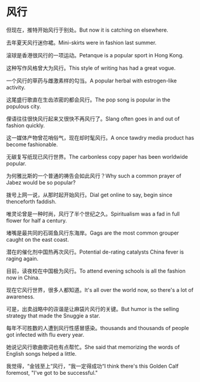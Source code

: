 # 风行

<p><span class="chinese">但现在，推特开始风行于别处。</span><span class="english">But now it is catching on elsewhere.</span></p>

<p><span class="chinese">去年夏天风行迷你裙。</span><span class="english">Mini-skirts were in fashion last summer.</span></p>

<p><span class="chinese">滚球是香港很风行的一项运动。</span><span class="english">Petanque is a popular sport in Hong Kong.</span></p>

<p><span class="chinese">这种写作风格曾大为风行。</span><span class="english">This style of writing has had a great vogue.</span></p>

<p><span class="chinese">一个风行的草药与雌激素样的勾当。</span><span class="english">A popular herbal with estrogen-like activity.</span></p>

<p><span class="chinese">这尾盛行歌直在生齿浓密的都会风行。</span><span class="english">The pop song is popular in the populous city.</span></p>

<p><span class="chinese">俚语往往很快风行起来又很快不再风行了。</span><span class="english">Slang often goes in and out of fashion quickly.</span></p>

<p><span class="chinese">这一媒体产物曾花哨俗气，现在却时髦风行。</span><span class="english">A once tawdry media product has become fashionable.</span></p>

<p><span class="chinese">无碳复写纸现已风行世界。</span><span class="english">The carbonless copy paper has been worldwide popular.</span></p>

<p><span class="chinese">为何雅比斯的一个普通的祷告会如此风行？</span><span class="english">Why such a common prayer of Jabez would be so popular?</span></p>

<p><span class="chinese">拨号上网一说，从那时起开始风行。</span><span class="english">Dial get online to say, begin since thenceforth faddish.</span></p>

<p><span class="chinese">唯灵论曾是一种时尚，风行了半个世纪之久。</span><span class="english">Spiritualism was a fad in full flower for half a century.</span></p>

<p><span class="chinese">堵嘴是最共同的石斑鱼风行东海岸。</span><span class="english">Gags are the most common grouper caught on the east coast.</span></p>

<p><span class="chinese">潜在的催化剂中国热再次风行。</span><span class="english">Potential de-rating catalysts China fever is raging again.</span></p>

<p><span class="chinese">目前，读夜校在中国极为风行。</span><span class="english">To attend evening schools is all the fashion now in China.</span></p>

<p><span class="chinese">现在它风行世界，很多人都知道。</span><span class="english">It's all over the world now, so there's a lot of awareness.</span></p>

<p><span class="chinese">可是，出卖战略中的诙谐是让麻袋片风行的关键。</span><span class="english">But humor is the selling strategy that made the Snuggie a star.</span></p>

<p><span class="chinese">每年不可胜数的人遭到风行性感冒感染。</span><span class="english">thousands and thousands of people got infected with flu every year.</span></p>

<p><span class="chinese">她说记风行歌曲歌词也有点帮忙。</span><span class="english">She said that memorizing the words of English songs helped a little.</span></p>

<p><span class="chinese">我觉得，“金钱至上“风行，“我一定得成功“</span><span class="english">I think there's this Golden Calf foremost, "I've got to be successful."</span></p>

